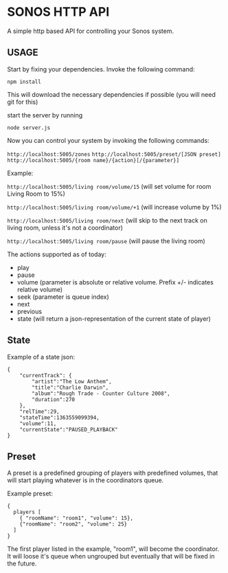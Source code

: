 SONOS HTTP API
==============

A simple http based API for controlling your Sonos system.

USAGE
-----

Start by fixing your dependencies. Invoke the following command:

`npm install`

This will download the necessary dependencies if possible (you will need git for this)

start the server by running

`node server.js`

Now you can control your system by invoking the following commands:

`http://localhost:5005/zones`
`http://localhost:5005/preset/[JSON preset]`
`http://localhost:5005/{room name}/{action}[/{parameter}]`

Example:

`http://localhost:5005/living room/volume/15`
(will set volume for room Living Room to 15%)

`http://localhost:5005/living room/volume/+1`
(will increase volume by 1%)

`http://localhost:5005/living room/next`
(will skip to the next track on living room, unless it's not a coordinator)

`http://localhost:5005/living room/pause`
(will pause the living room)

The actions supported as of today:

* play
* pause
* volume (parameter is absolute or relative volume. Prefix +/- indicates relative volume)
* seek (parameter is queue index)
* next
* previous
* state (will return a json-representation of the current state of player)

State
-----

Example of a state json:

	{
		"currentTrack": {
			"artist":"The Low Anthem",
			"title":"Charlie Darwin",
			"album":"Rough Trade - Counter Culture 2008",
			"duration":270
		},
		"relTime":29,
		"stateTime":1363559099394,
		"volume":11,
		"currentState":"PAUSED_PLAYBACK"
	}


Preset
------

A preset is a predefined grouping of players with predefined volumes, that will start playing whatever is in the coordinators queue.

Example preset:

	{ 
	  players [
	    { "roomName": "room1", "volume": 15}, 
	    {"roomName": "room2", "volume": 25}
	  ]
	}

The first player listed in the example, "room1", will become the coordinator. It will loose it's queue when ungrouped but eventually that will be fixed in the future.